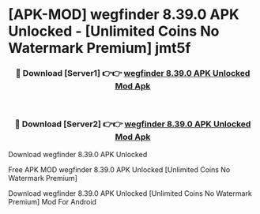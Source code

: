# [APK-MOD] wegfinder 8.39.0 APK Unlocked - [Unlimited Coins No Watermark Premium] jmt5f



<div align="center">
<h3>🔴 Download [Server1] 👉👉 <a href="https://momento.my/?title=wegfinder_8.39.0_APK_Unlocked">wegfinder 8.39.0 APK Unlocked Mod Apk</a></h3><br>

<h3>🔴 Download [Server2] 👉👉 <a href="https://momento.my/?title=wegfinder_8.39.0_APK_Unlocked">wegfinder 8.39.0 APK Unlocked Mod Apk</a></h3>
</div>



Download wegfinder 8.39.0 APK Unlocked 

Free APK MOD wegfinder 8.39.0 APK Unlocked [Unlimited Coins No Watermark Premium]

Download wegfinder 8.39.0 APK Unlocked [Unlimited Coins No Watermark Premium] Mod For Android
